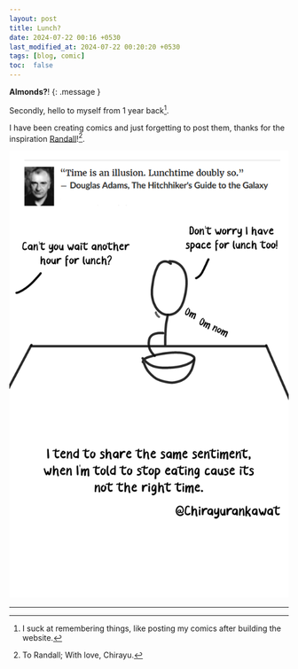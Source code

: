 ```yaml
---
layout: post
title: Lunch?
date: 2024-07-22 00:16 +0530
last_modified_at: 2024-07-22 00:20:20 +0530
tags: [blog, comic]
toc:  false
---
```

**Almonds?**!
{: .message }

Secondly, hello to myself from 1 year back[^fn-hah].

I have been creating comics and just forgetting to post them, thanks for the inspiration [Randall](https://xkcd.com)![^fn-love].

![Keep snackin'](../assets/Comic-lunch.png)




-----

[^fn-hah]: I suck at remembering things, like posting my comics after building the website.
[^fn-love]: To Randall; With love, Chirayu.
